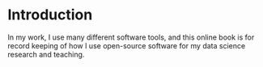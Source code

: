 # Introduction

In my work, I use many different software tools, and this online book is for record keeping of how I use open-source software for my data science research and teaching.
